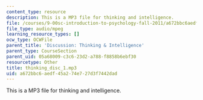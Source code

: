 ```yaml
---
content_type: resource
description: This is a MP3 file for thinking and intelligence.
file: /courses/9-00sc-introduction-to-psychology-fall-2011/a672bbc6aedf45a274e727d3f7442dad_thinking_disc_1.mp3
file_type: audio/mpeg
learning_resource_types: []
ocw_type: OCWFile
parent_title: 'Discussion: Thinking & Intelligence'
parent_type: CourseSection
parent_uid: 05a68009-c3c6-23d2-a788-f8858b6ebf30
resourcetype: Other
title: thinking_disc_1.mp3
uid: a672bbc6-aedf-45a2-74e7-27d3f7442dad
---
```

This is a MP3 file for thinking and intelligence.

